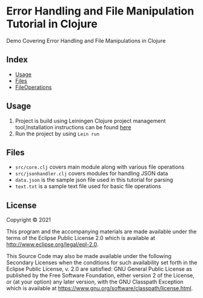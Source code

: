 # Error Handling and File Manipulation Tutorial in Clojure 

Demo Covering Error Handling and File Manipulations in Clojure

## Index

- [Usage](#profiles)
- [Files](#Files)
- [FileOperations](#FileOperations)
    
## Usage
1. Project is build using Leiningen Clojure project management tool,Installation instructions can be found [here](https://leiningen.org/)
2. Run the project by using `Lein run`

## Files
- `src/core.clj` covers main module along with various file operations
- `src/jsonhandler.clj` covers modules for handling JSON data
- `data.json` is the sample json file used in this tutorial for parsing
- `text.txt` is a sample text file used for basic file operations 



## License

Copyright © 2021 

This program and the accompanying materials are made available under the
terms of the Eclipse Public License 2.0 which is available at
http://www.eclipse.org/legal/epl-2.0.

This Source Code may also be made available under the following Secondary
Licenses when the conditions for such availability set forth in the Eclipse
Public License, v. 2.0 are satisfied: GNU General Public License as published by
the Free Software Foundation, either version 2 of the License, or (at your
option) any later version, with the GNU Classpath Exception which is available
at https://www.gnu.org/software/classpath/license.html.
